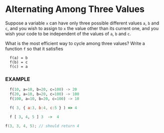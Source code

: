 # Alternating Among Three Values 

Suppose a variable `x` can have only three possible different values `a`, `b` and `c`, and you wish to assign to `x` the value other than its current one, and you wish your code to be independent of the values of `a`, `b` and `c`.

What is the most efficient way to cycle among three values? Write a function `f` so that it satisfies

```
  f(a) = b
  f(b) = c
  f(c) = a
```

### EXAMPLE

```python
  f(10, a=10, b=20, c=100) -> 20
  f(20, a=10, b=20, c=100) -> 100
  f(100, a=10, b=20, c=100) -> 10
```
```javascript
  f( 3, { a:3, b:4, c:5 } ) => 4
```
```haskell
  f [ 3, 4, 5 ] 3  ->  4
```
```c
f(3, 3, 4, 5); // should return 4
```